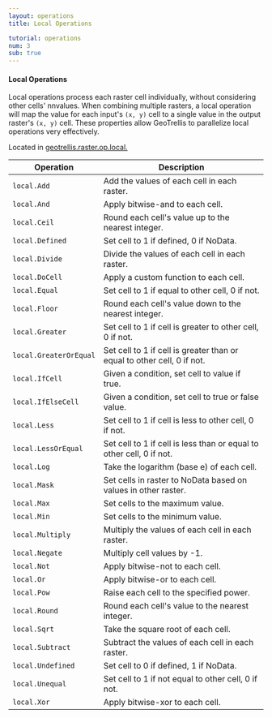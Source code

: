 ```yaml
---
layout: operations
title: Local Operations

tutorial: operations
num: 3
sub: true
---
```


#### Local Operations

Local operations process each raster cell individually, without considering
other cells' nnvalues. When combining multiple rasters, a local operation will
map the value for each input's `(x, y)` cell to a single value in the output
raster's `(x, y)` cell. These properties allow GeoTrellis to parallelize local
operations very effectively.

Located in [geotrellis.raster.op.local.](http://azavea.github.com/geotrellis/latest/api/#geotrellis.raster.op.local.package)

<table class="bordered-table zebra-striped">
      <thead>
          <tr>
            <th>Operation</th>
            <th>Description</th>
          </tr>
        </thead>
        <tbody>
<tr><td><code>local.Add</code></td><td>Add the values of each cell in each raster.</td></tr>
<tr><td><code>local.And</code></td><td>Apply bitwise-and to each cell.</td></tr>
<tr><td><code>local.Ceil</code></td><td>Round each cell's value up to the nearest integer.</td></tr>
<tr><td><code>local.Defined</code></td><td>Set cell to 1 if defined, 0 if NoData.</td></tr>
<tr><td><code>local.Divide</code></td><td>Divide the values of each cell in each raster.</td></tr>
<tr><td><code>local.DoCell</code></td><td>Apply a custom function to each cell.</td></tr>
<tr><td><code>local.Equal</code></td><td>Set cell to 1 if equal to other cell, 0 if not.</td></tr>
<tr><td><code>local.Floor</code></td><td>Round each cell's value down to the nearest integer.</td></tr>
<tr><td><code>local.Greater</code></td><td>Set cell to 1 if cell is greater to other cell, 0 if not.</td></tr>
<tr><td><code>local.GreaterOrEqual</code></td><td>Set cell to 1 if cell is greater than or equal to other cell, 0 if not.</td></tr>
<tr><td><code>local.IfCell</code></td><td>Given a condition, set cell to value if true.</td></tr>
<tr><td><code>local.IfElseCell</code></td><td>Given a condition, set cell to true or false value.</td></tr>
<tr><td><code>local.Less</code></td><td>Set cell to 1 if cell is less to other cell, 0 if not.</td></tr>
<tr><td><code>local.LessOrEqual</code></td><td>Set cell to 1 if cell is less than or equal to other cell, 0 if not.</td></tr>
<tr><td><code>local.Log</code></td><td>Take the logarithm (base e) of each cell.</td></tr>
<tr><td><code>local.Mask</code></td><td>Set cells in raster to NoData based on values in other raster.</td></tr>
<tr><td><code>local.Max</code></td><td>Set cells to the maximum value.</td></tr>
<tr><td><code>local.Min</code></td><td>Set cells to the minimum value.</td></tr>
<tr><td><code>local.Multiply</code></td><td>Multiply the values of each cell in each raster.</td></tr>
<tr><td><code>local.Negate</code></td><td>Multiply cell values by -1.</td></tr>
<tr><td><code>local.Not</code></td><td>Apply bitwise-not to each cell.</td></tr>
<tr><td><code>local.Or</code></td><td>Apply bitwise-or to each cell.</td></tr>
<tr><td><code>local.Pow</code></td><td>Raise each cell to the specified power.</td></tr>
<tr><td><code>local.Round</code></td><td>Round each cell's value to the nearest integer.</td></tr>
<tr><td><code>local.Sqrt</code></td><td>Take the square root of each cell.</td></tr>
<tr><td><code>local.Subtract</code></td><td>Subtract the values of each cell in each raster.</td></tr>
<tr><td><code>local.Undefined</code></td><td>Set cell to 0 if defined, 1 if NoData.</td></tr>
<tr><td><code>local.Unequal</code></td><td>Set cell to 1 if not equal to other cell, 0 if not.</td></tr>
<tr><td><code>local.Xor</code></td><td>Apply bitwise-xor to each cell.</td></tr>
</tbody>
</table>

